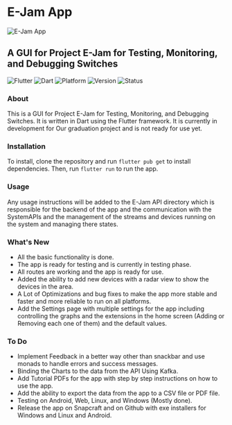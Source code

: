 # E-Jam App

![E-Jam App](assets/Icon-logo.ico)

## A GUI for Project E-Jam for Testing, Monitoring, and Debugging Switches

![Flutter](https://img.shields.io/badge/Flutter-Latest-blue)
![Dart](https://img.shields.io/badge/dart-Latest-blue)
![Platform](https://img.shields.io/badge/platform-Android%20%7C%20iOS%20%7C%20Web%20%7C%20Linux%20%7C%20Windows%20%7C%20MacOS-greenlight)
![Version](https://img.shields.io/badge/version-1.0.1-Green)
![Status](https://img.shields.io/badge/status-Testing-orange)

### About

This is a GUI for Project E-Jam for Testing, Monitoring, and Debugging Switches. It is written in Dart using the Flutter framework. It is currently in development for Our graduation project and is not ready for use yet.

### Installation

To install, clone the repository and run `flutter pub get` to install dependencies. Then, run `flutter run` to run the app.

### Usage

Any usage instructions will be added to the E-Jam API directory which is responsible for the backend of the app and the communication with the SystemAPIs and the management of the streams and devices running on the system and managing there states.

### What's New

- All the basic functionality is done.
- The app is ready for testing and is currently in testing phase.
- All routes are working and the app is ready for use.
- Added the ability to add new devices with a radar view to show the devices in the area.
- A Lot of Optimizations and bug fixes to make the app more stable and faster and more reliable to run on all platforms.
- Add the Settings page with multiple settings for the app including controlling the graphs and the extensions in the home screen (Adding or Removing each one of them) and the default values.

### To Do

- Implement Feedback in a better way other than snackbar and use monads to handle errors and success messages.
- Binding the Charts to the data from the API Using Kafka.
- Add Tutorial PDFs for the app with step by step instructions on how to use the app.
- Add the ability to export the data from the app to a CSV file or PDF file.
- Testing on Android, Web, Linux, and Windows (Mostly done).
- Release the app on Snapcraft and on Github with exe installers for Windows and Linux and Android.
